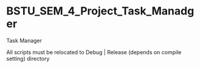 # BSTU_SEM_4_Project_Task_Manadger
Task Manager


All scripts must be relocated to Debug | Release (depends on compile setting) directory
